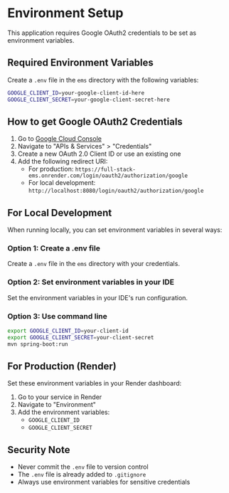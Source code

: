 # Environment Setup

This application requires Google OAuth2 credentials to be set as environment variables.

## Required Environment Variables

Create a `.env` file in the `ems` directory with the following variables:

```bash
GOOGLE_CLIENT_ID=your-google-client-id-here
GOOGLE_CLIENT_SECRET=your-google-client-secret-here
```

## How to get Google OAuth2 Credentials

1. Go to [Google Cloud Console](https://console.cloud.google.com/)
2. Navigate to "APIs & Services" > "Credentials"
3. Create a new OAuth 2.0 Client ID or use an existing one
4. Add the following redirect URI:
   - For production: `https://full-stack-ems.onrender.com/login/oauth2/authorization/google`
   - For local development: `http://localhost:8080/login/oauth2/authorization/google`

## For Local Development

When running locally, you can set environment variables in several ways:

### Option 1: Create a .env file
Create a `.env` file in the `ems` directory with your credentials.

### Option 2: Set environment variables in your IDE
Set the environment variables in your IDE's run configuration.

### Option 3: Use command line
```bash
export GOOGLE_CLIENT_ID=your-client-id
export GOOGLE_CLIENT_SECRET=your-client-secret
mvn spring-boot:run
```

## For Production (Render)

Set these environment variables in your Render dashboard:
1. Go to your service in Render
2. Navigate to "Environment"
3. Add the environment variables:
   - `GOOGLE_CLIENT_ID`
   - `GOOGLE_CLIENT_SECRET`

## Security Note

- Never commit the `.env` file to version control
- The `.env` file is already added to `.gitignore`
- Always use environment variables for sensitive credentials
